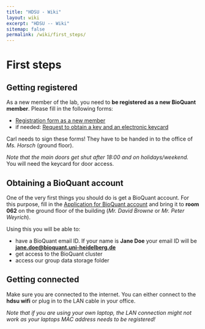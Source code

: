 ```yaml
---
title: "HDSU - Wiki"
layout: wiki
excerpt: "HDSU -- Wiki"
sitemap: false
permalink: /wiki/first_steps/
---
```


# First steps

## Getting registered

As a new member of the lab, you need to **be registered as a new BioQuant member**. Please fill in the following forms:

* [Registration form as a new member](https://github.com/hdsu-bioquant/00_HOWTO_HDSU/blob/main/01-Anmeldung_BioQuant_2020_vfin.pdf)
* if needed: [Request to obtain a key and an electronic keycard](https://github.com/hdsu-bioquant/00_HOWTO_HDSU/blob/main/04-Antrag_BioQuant_Schluessel_2020_vfin.pdf)

Carl needs to sign these forms! They have to be handed in to the office of *Ms. Horsch* (ground floor).

*Note that the main doors get shut after 18:00 and on holidays/weekend.* You will need the keycard for door access. 

## Obtaining a BioQuant account

One of the very first things you should do is get a BioQuant account. For this purpose, fill in the [Application for BioQuant account](https://github.com/hdsu-bioquant/00_HOWTO_HDSU/blob/main/02_BQ_Nutzerkonto_EMail_2021.pdf) and bring it to 
**room 062** on the ground floor of the building (*Mr. David Browne* or *Mr. Peter Weyrich*). 

Using this you will be able to:

* have a BioQuant email ID. If your name is **Jane Doe** your email ID will be **jane.doe@bioquant.uni-heidelberg.de**
* get access to the BioQuant cluster
* access our group data storage folder

## Getting connected

Make sure you are connected to the internet. You can either connect to the **hdsu wifi** or plug in to the LAN cable in your office. 

*Note that if you are using your own laptop, the LAN connection might not work as your laptops MAC address needs to be registered!*
